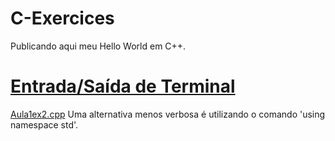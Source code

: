 # C-Exercices
Publicando aqui meu Hello World em C++.
# [Entrada/Saída de Terminal](https://github.com/hqnicolas/C-Exercices/tree/main/aula1) 
[Aula1ex2.cpp](https://github.com/hqnicolas/C-Exercices/blob/main/aula1/aula1ex2.cpp) Uma alternativa menos verbosa é utilizando o comando 'using namespace std'.
